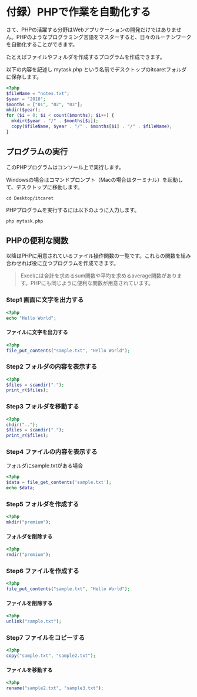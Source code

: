 # 付録）PHPで作業を自動化する

さて、PHPの活躍する分野はWebアプリケーションの開発だけではありません。PHPのようなプログラミング言語をマスターすると、日々のルーチンワークを自動化することができます。

たとえばファイルやフォルダを作成するプログラムを作成できます。

以下の内容を記述し mytask.php という名前でデスクトップのitcaretフォルダに保存します。

```php
<?php
$fileName = "notes.txt";
$year = "2018";
$months = ["01", "02", "03"];
mkdir($year);
for ($i = 0; $i < count($months); $i++) {
  mkdir($year . "/" . $months[$i]);
  copy($fileName, $year . "/" . $months[$i] . "/" . $fileName);
}
```

## プログラムの実行

このPHPプログラムはコンソール上で実行します。

Windowsの場合はコマンドプロンプト（Macの場合はターミナル）を起動して、デスクトップに移動します。

```
cd Desktop/itcaret
```

PHPプログラムを実行するには以下のように入力します。

```
php mytask.php
```

## PHPの便利な関数

以降はPHPに用意されているファイル操作関数の一覧です。これらの関数を組み合わせれば役に立つプログラムを作成できます。

> Excelには合計を求めるsum関数や平均を求めるaverage関数があります。PHPにも同じように便利な関数が用意されています。

### Step1 画面に文字を出力する

```php
<?php
echo "Hello World";
```

#### ファイルに文字を出力する

```php
<?php
file_put_contents("sample.txt", "Hello World");
```

### Step2 フォルダの内容を表示する

```php
<?php
$files = scandir(".");
print_r($files);
```

### Step3 フォルダを移動する

```php
<?php
chdir("..");
$files = scandir(".");
print_r($files);
```

### Step4 ファイルの内容を表示する

フォルダにsample.txtがある場合

```php
<?php
$data = file_get_contents('sample.txt');
echo $data;
```

### Step5 フォルダを作成する

```php
<?php
mkdir("premium");
```

#### フォルダを削除する

```php
<?php
rmdir("premium");
```

### Step6 ファイルを作成する

```php
<?php
file_put_contents("sample.txt", "Hello World");
```

#### ファイルを削除する

```php
<?php
unlink("sample.txt");
```

### Step7 ファイルをコピーする

```php
<?php
copy("sample.txt", "sample2.txt");
```

#### ファイルを移動する

```php
<?php
rename("sample2.txt", "sample3.txt");
```
